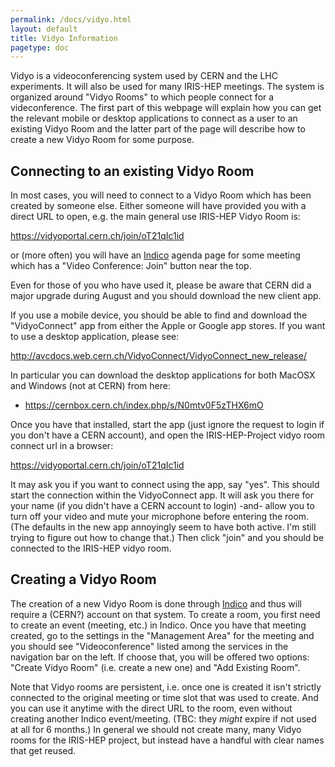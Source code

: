 ```yaml
---
permalink: /docs/vidyo.html
layout: default
title: Vidyo Information
pagetype: doc
---
```


Vidyo is a videoconferencing system used by CERN and the LHC experiments.
It will also be used for many IRIS-HEP meetings. The system is organized
around "Vidyo Rooms" to which people connect for a videconference. The
first part of this webpage will explain how you can get the relevant mobile
or desktop applications to connect as a user to an existing Vidyo Room
and the latter part of the page will describe how to create a new Vidyo Room
for some purpose.

## Connecting to an existing Vidyo Room

In most cases, you will need to connect to a Vidyo Room which has
been created by someone else. Either someone will have provided you with
a direct URL to open, e.g. the main general use IRIS-HEP Vidyo Room is:

<https://vidyoportal.cern.ch/join/oT21qIc1id>

or (more often) you will have an [Indico](https://indico.cern.ch/category/10492/) agenda page for some meeting which has a "Video Conference: Join" button
near the top.

Even for those of you who have used it, please be aware that CERN did a
major upgrade during August and you should download the new client app.

If you use a mobile device, you should be able to find and download
the "VidyoConnect" app from either the Apple or Google app stores. If
you want to use a desktop application, please see:

<http://avcdocs.web.cern.ch/VidyoConnect/VidyoConnect_new_release/>

In particular you can download the desktop applications for both MacOSX
and Windows (not at CERN) from here:

  * <https://cernbox.cern.ch/index.php/s/N0mtv0F5zTHX6mO>

Once you have that installed, start the app (just ignore the request to
login if you don't have a CERN account), and open the IRIS-HEP-Project vidyo
room connect url in a browser:

<https://vidyoportal.cern.ch/join/oT21qIc1id>

It may ask you if you want to connect using the app, say "yes". This should
start the connection within the VidyoConnect app. It will ask you there for
your name (if you didn't have a CERN account to login) -and- allow you to
turn off your video and mute your microphone before entering the room. (The
defaults in the new app annoyingly seem to have both active. I'm still trying
to figure out how to change that.) Then click "join" and you should be
connected to the IRIS-HEP vidyo room.

## Creating a Vidyo Room

The creation of a new Vidyo Room is done through [Indico](https://indico.cern.ch/category/10492/) and thus will require a (CERN?) account on that system. To create a room, you first need to create an event (meeting, etc.) in Indico.
Once you have that meeting created, go to the settings in the "Management Area"
for the meeting and you should see "Videoconference" listed among the
services in the navigation bar on the left. If choose that, you will be
offered two options: "Create Vidyo Room" (i.e. create a new one) and "Add
Existing Room".

Note that Vidyo rooms are persistent, i.e. once one is created it isn't
strictly connected to the original meeting or time slot that was used to
create. And you can use it anytime with the direct URL to the room, even
without creating another Indico event/meeting. (TBC: they *might* expire if
not used at all for 6 months.) In general we should not create many, many
Vidyo rooms for the IRIS-HEP project, but instead have a handful with clear
names that get reused.
